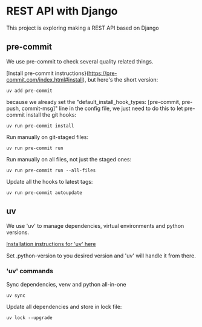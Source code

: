 # REST API with Django

This project is exploring making a REST API based on Django

## pre-commit

We use pre-commit to check several quality related things.

[Install pre-commit instructions}(https://pre-commit.com/index.html#install),
but here's the short version:

    uv add pre-commit

because we already set the "default_install_hook_types: [pre-commit, pre-push, commit-msg]" line in the config file, we just need to do this to let pre-commit install the git hooks:

    uv run pre-commit install

Run manually on git-staged files:

    uv run pre-commit run

Run manually on all files, not just the staged ones:

    uv run pre-commit run --all-files

Update all the hooks to latest tags:

    uv run pre-commit autoupdate

## uv

We use 'uv' to manage dependencies, virtual environments and python versions.

[Installation instructions for 'uv' here](https://docs.astral.sh/uv/getting-started/installation/)

Set .python-version to you desired version and 'uv' will handle it from there.

### 'uv' commands

Sync dependencies, venv and python all-in-one

    uv sync

Update all dependencies and store in lock file:

    uv lock --upgrade
